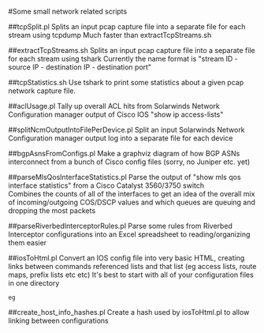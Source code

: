 #Some small network related scripts

##tcpSplit.pl
	Splits an input pcap capture file into a separate file for each stream using tcpdump
	Much faster than extractTcpStreams.sh

##extractTcpStreams.sh
	Splits an input pcap capture file into a separate file for each stream using tshark
	Currently the name format is "stream ID - source IP - destination IP - destination port"

##tcpStatistics.sh
	Use tshark to print some statistics about a given pcap network capture file.
	
##aclUsage.pl
	Tally up overall ACL hits from Solarwinds Network Configuration manager 
	output of Cisco IOS "show ip access-lists"

##splitNcmOutputIntoFilePerDevice.pl
	Split an input Solarwinds Network Configuration manager output log into a 
	separate file for each device
        
##bgpAsnsFromConfigs.pl
	Make a graphviz diagram of how BGP ASNs interconnect from a bunch of Cisco 
	config files (sorry, no Juniper etc. yet)

##parseMlsQosInterfaceStatistics.pl
	Parse the output of "show mls qos interface statistics" from a Cisco Catalyst
	 3560/3750 switch	
	Combines the counts of all of the interfaces to get an idea of the overall
	 mix of incoming/outgoing COS/DSCP values and which queues are queuing and 
   	 dropping the most packets

##parseRiverbedInterceptorRules.pl
	Parse some rules from Riverbed Interceptor configurations into an Excel 
	spreadsheet to reading/organizing them easier

##iosToHtml.pl
	Convert an IOS config file into very basic HTML, creating links between 
	commands referenced lists and that list (eg access lists, route maps, 
	prefix lists etc etc)
	It's best to start with all of your configuration files in one directory

	eg 
##create_host_info_hashes.pl
	Create a hash used by iosToHtml.pl to allow linking between configurations

